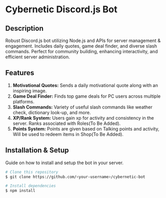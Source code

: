 # Cybernetic Discord.js Bot

## Description

Robust Discord.js bot utilizing Node.js and APIs for server management & engagement. Includes daily quotes, game deal finder, and diverse slash commands. Perfect for community building, enhancing interactivity, and efficient server administration.

## Features

1. **Motivational Quotes:** Sends a daily motivational quote along with an inspiring image.
2. **Game Deal Finder:** Finds top game deals for PC users across multiple platforms.
3. **Slash Commands:** Variety of useful slash commands like weather check, dictionary look-up, and more.
4. **XP/Rank System:** Users gain xp for activity and consistency in the server. Ranks associated with Roles(To Be Added).
5. **Points System:** Points are given based on Talking points and activity, Will be used to redeem items in Shop(To Be Added).

## Installation & Setup

Guide on how to install and setup the bot in your server.

```bash
# Clone this repository
$ git clone https://github.com/<your-username>/cybernetic-bot

# Install dependencies
$ npm install
